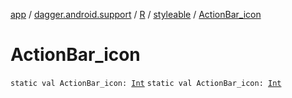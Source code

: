 [app](../../../index.md) / [dagger.android.support](../../index.md) / [R](../index.md) / [styleable](index.md) / [ActionBar_icon](./-action-bar_icon.md)

# ActionBar_icon

`static val ActionBar_icon: `[`Int`](https://kotlinlang.org/api/latest/jvm/stdlib/kotlin/-int/index.html)
`static val ActionBar_icon: `[`Int`](https://kotlinlang.org/api/latest/jvm/stdlib/kotlin/-int/index.html)
